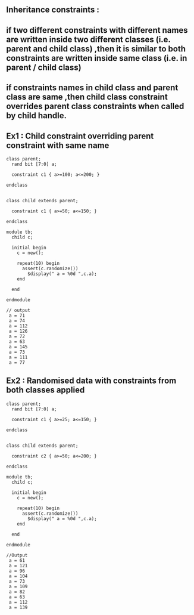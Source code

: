 ## Inheritance constraints : 
## if two different constraints with different names are written inside two different classes (i.e. parent and child class) ,then it is similar to both constraints are written inside same class (i.e. in parent / child class)

## if constraints names in child class and parent class are same ,then child class constraint overrides parent class constraints when called by child handle.

## Ex1 : Child constraint overriding parent constraint with same name

```
class parent;
  rand bit [7:0] a;
  
  constraint c1 { a>=100; a<=200; }
  
endclass


class child extends parent;
  
  constraint c1 { a>=50; a<=150; }
  
endclass

module tb;
  child c;
  
  initial begin
    c = new();
    
    repeat(10) begin
      assert(c.randomize())
        $display(" a = %0d ",c.a);
    end
    
  end
  
endmodule

// output
 a = 71 
 a = 74 
 a = 112 
 a = 126 
 a = 72 
 a = 63 
 a = 145 
 a = 73 
 a = 111 
 a = 77
```

## Ex2 : Randomised data with constraints from both classes applied
```
class parent;
  rand bit [7:0] a;
  
  constraint c1 { a>=25; a<=150; }
  
endclass


class child extends parent;
  
  constraint c2 { a>=50; a<=200; }
  
endclass

module tb;
  child c;
  
  initial begin
    c = new();
    
    repeat(10) begin
      assert(c.randomize())
        $display(" a = %0d ",c.a);
    end
    
  end
  
endmodule

//Output
 a = 61 
 a = 121 
 a = 96 
 a = 104 
 a = 73 
 a = 109 
 a = 82 
 a = 63 
 a = 112 
 a = 139
```
